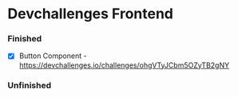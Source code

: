 # Devchallenges Frontend

### Finished

- [x] Button Component - https://devchallenges.io/challenges/ohgVTyJCbm5OZyTB2gNY

### Unfinished
